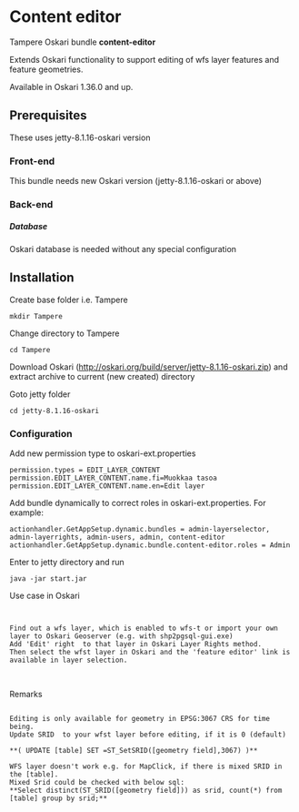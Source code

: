 # Content editor

Tampere Oskari bundle **content-editor**

Extends Oskari functionality to support editing of wfs layer features and feature geometries.

Available in Oskari 1.36.0 and up.

## Prerequisites

These uses jetty-8.1.16-oskari version

### Front-end

This bundle needs new Oskari version (jetty-8.1.16-oskari or above)

### Back-end


##### Database

Oskari database is needed without any special configuration

## Installation

Create base folder i.e. Tampere
```
mkdir Tampere
```

Change directory to Tampere

```
cd Tampere
```

Download Oskari (http://oskari.org/build/server/jetty-8.1.16-oskari.zip) and extract archive to current (new created) directory


Goto jetty folder

```
cd jetty-8.1.16-oskari
```


### Configuration

Add new permission type to oskari-ext.properties
```
permission.types = EDIT_LAYER_CONTENT
permission.EDIT_LAYER_CONTENT.name.fi=Muokkaa tasoa
permission.EDIT_LAYER_CONTENT.name.en=Edit layer
```

Add bundle dynamically to correct roles in oskari-ext.properties. For example:
```
actionhandler.GetAppSetup.dynamic.bundles = admin-layerselector, admin-layerrights, admin-users, admin, content-editor
actionhandler.GetAppSetup.dynamic.bundle.content-editor.roles = Admin
```


Enter to jetty directory and run
```
java -jar start.jar
```

Use case in Oskari

<pre class="event-code-block">
<code>

Find out a wfs layer, which is enabled to wfs-t or import your own layer to Oskari Geoserver (e.g. with shp2pgsql-gui.exe)
Add 'Edit' right  to that layer in Oskari Layer Rights method.
Then select the wfst layer in Oskari and the 'feature editor' link is available in layer selection.

</code>
</pre>

Remarks

<pre class="event-code-block">
<code>
Editing is only available for geometry in EPSG:3067 CRS for time being.
Update SRID  to your wfst layer before editing, if it is 0 (default)

**( UPDATE [table] SET <geometry>=ST_SetSRID([geometry field],3067) )**

WFS layer doesn't work e.g. for MapClick, if there is mixed SRID in the [table].
Mixed Srid could be checked with below sql:
**Select distinct(ST_SRID([geometry field])) as srid, count(*) from [table] group by srid;**


</code>
</pre>